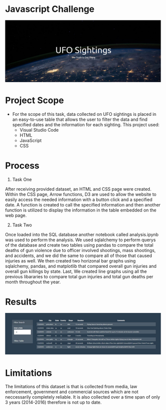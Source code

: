 # Javascript Challenge

![UFO PHOTO](https://github.com/Cosette3737/javascript-challenge/blob/main/ufophoto.JPG)


# Project Scope

* For the scope of this task, data collected on UFO sightings is placed in an easy-to-use table that allows the user to filter the data and find specified dates and the information for each sighting.  This project used:
    - Visual Studio Code
    - HTML
    - JavaScript
    - CSS
    
    


# Process
1. Task One

After receiving provided dataset, an HTML and CSS page were created.  Within the CSS page, Arrow functions, D3 are used to allow the website to easily access the needed information with a button click and a specified date.  A function is created to call the specified information and then another function is utilized to display the information in the table embedded on the web page.  

2. Task Two

Once loaded into the SQL database another notebook called analysis.ipynb was used to perform the analysis. We used sqlalchemy to perform querys of the database and create two tables using pandas to compare the total deaths of gun violence due to officer involved shootings, mass shootings, and accidents, and we did the same to compare all of those that caused injuries as well. We then created two horizonal bar graphs using sqlalchemy, pandas, and matplotlib that compared overall gun injuries and overall gun killings by state. Last, We created line graphs using all the previous libararies to compare total gun injuries and total gun deaths per month throughout the year.


# Results

![Filtered Table PHOTO](https://raw.githubusercontent.com/Cosette3737/javascript-challenge/main/resulttable.JPG)





# Limitations

The limitations of this dataset is that is collected from media, law enforcement, government and commercial sources which are not neccessarily completely reliable. It is also collected over a time span of only 3 years (2014-2016) therefore is not up to date. 
